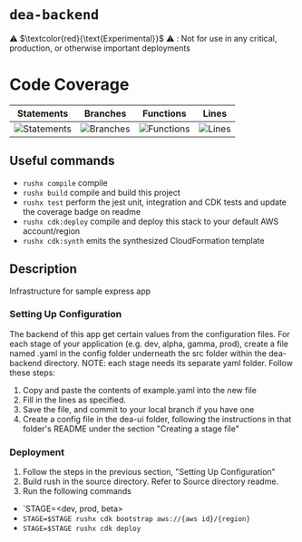 # `dea-backend`

⚠️ $\textcolor{red}{\text{Experimental}}$ ⚠️ : Not for use in any critical, production, or otherwise important deployments

# Code Coverage

| Statements                                                                               | Branches                                                                             | Functions                                                                              | Lines                                                                          |
| ---------------------------------------------------------------------------------------- | ------------------------------------------------------------------------------------ | -------------------------------------------------------------------------------------- | ------------------------------------------------------------------------------ |
| ![Statements](https://img.shields.io/badge/statements-99.47%25-brightgreen.svg?style=flat) | ![Branches](https://img.shields.io/badge/branches-95.31%25-brightgreen.svg?style=flat) | ![Functions](https://img.shields.io/badge/functions-93.84%25-brightgreen.svg?style=flat) | ![Lines](https://img.shields.io/badge/lines-99.46%25-brightgreen.svg?style=flat) |


## Useful commands

- `rushx compile` compile
- `rushx build` compile and build this project
- `rushx test` perform the jest unit, integration and CDK tests and update the coverage badge on readme
- `rushx cdk:deploy` compile and deploy this stack to your default AWS account/region
- `rushx cdk:synth` emits the synthesized CloudFormation template

## Description

Infrastructure for sample express app

### Setting Up Configuration

The backend of this app get certain values from the configuration files. For each stage of your application (e.g. dev, alpha, gamma, prod), create a file named <STAGE>.yaml in the config folder underneath the src folder within the dea-backend directory. NOTE: each stage needs its separate yaml folder. Follow these steps:

1. Copy and paste the contents of example.yaml into the new file
2. Fill in the lines as specified.
3. Save the file, and commit to your local branch if you have one
4. Create a config file in the dea-ui folder, following the instructions in that folder's README under the section "Creating a stage file"

### Deployment

1. Follow the steps in the previous section, "Setting Up Configuration"
2. Build rush in the source directory. Refer to Source directory readme.
3. Run the following commands

- `STAGE=<dev, prod, beta>
- `STAGE=$STAGE rushx cdk bootstrap aws://{aws id}/{region}`
- `STAGE=$STAGE rushx cdk deploy`
